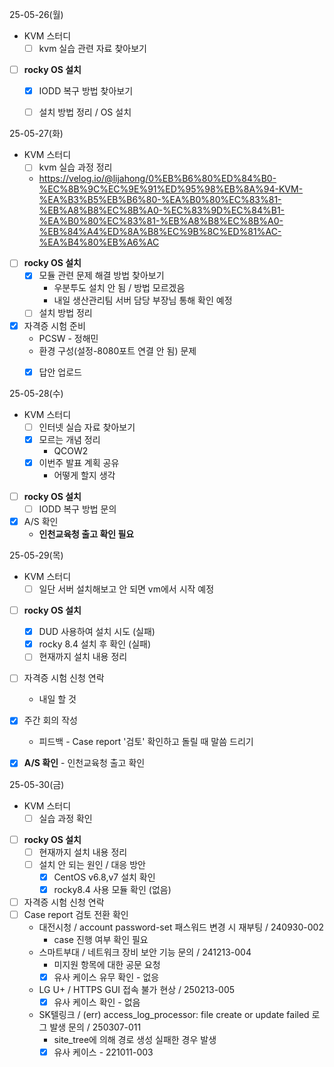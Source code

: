 25-05-26(월)
- KVM 스터디
	- [ ] kvm 실습 관련 자료 찾아보기
- [ ] **rocky OS 설치**
	- [x] IODD 복구 방법 찾아보기
	- [ ] 설치 방법 정리 / OS 설치


25-05-27(화)
- KVM 스터디
	- [ ] kvm 실습 과정 정리
	- https://velog.io/@lijahong/0%EB%B6%80%ED%84%B0-%EC%8B%9C%EC%9E%91%ED%95%98%EB%8A%94-KVM-%EA%B3%B5%EB%B6%80-%EA%B0%80%EC%83%81-%EB%A8%B8%EC%8B%A0-%EC%83%9D%EC%84%B1-%EA%B0%80%EC%83%81-%EB%A8%B8%EC%8B%A0-%EB%84%A4%ED%8A%B8%EC%9B%8C%ED%81%AC-%EA%B4%80%EB%A6%AC
- [ ] **rocky OS 설치**
	- [x] 모듈 관련 문제 해결 방법 찾아보기
		- 우분투도 설치 안 됨 / 방법 모르겠음
		- 내일 생산관리팀 서버 담당 부장님 통해 확인 예정
	- [ ] 설치 방법 정리
- [x] 자격증 시험 준비
	- PCSW - 정해민
	- 환경 구성(설정-8080포트 연결 안 됨) 문제
	- [x] 답안 업로드


25-05-28(수)
- KVM 스터디
	- [ ] 인터넷 실습 자료 찾아보기
	- [x] 모르는 개념 정리
		- QCOW2
	- [x] 이번주 발표 계획 공유
		- 어떻게 할지 생각
- [ ] **rocky OS 설치**
	- [ ] IODD 복구 방법 문의
- [x] A/S 확인
	- **인천교육청 출고 확인 필요**


25-05-29(목)
- KVM 스터디
	- [ ] 일단 서버 설치해보고 안 되면 vm에서 시작 예정
- [ ] **rocky OS 설치**
	- [x] DUD 사용하여 설치 시도 (실패)
	- [x] rocky 8.4 설치 후 확인 (실패)
	- [ ] 현재까지 설치 내용 정리
- [ ] 자격증 시험 신청 연락
	- 내일 할 것
- [x] 주간 회의 작성
	- 피드백 - Case report '검토' 확인하고 돌릴 때 말씀 드리기
- [x] **A/S 확인** - 인천교육청 출고 확인


25-05-30(금)
- KVM 스터디
	- [ ] 실습 과정 확인
- [ ] **rocky OS 설치**
	- [ ] 현재까지 설치 내용 정리
	- [ ] 설치 안 되는 원인 / 대응 방안
		- [x] CentOS v6.8,v7 설치 확인
		- [x] rocky8.4 사용 모듈 확인 (없음)
- [ ] 자격증 시험 신청 연락
- [ ] Case report 검토 전환 확인
	- 대전시청 / account password-set 패스워드 변경 시 재부팅 / 240930-002
		- case 진행 여부 확인 필요
	-  스마트부대 / 네트워크 장비 보안 기능 문의 / 241213-004
		- 미지원 항목에 대한 공문 요청
		- [x] 유사 케이스 유무 확인 - 없응
	- LG U+ / HTTPS GUI 접속 불가 현상 / 250213-005
		- [x] 유사 케이스 확인 - 없음
	- SK텔링크 / (err) access_log_processor: file create or update failed 로그 발생 문의 / 250307-011
		- site_tree에 의해 경로 생성 실패한 경우 발생
		- [x] 유사 케이스 - 221011-003